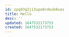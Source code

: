 ```yaml
---
id: zpq93q2ji3upo8rdesb8ves
title: Hello
desc: ''
updated: 1647532173753
created: 1647532173753
---
```


